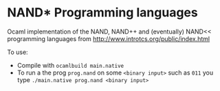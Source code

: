 # NAND\* Programming languages

Ocaml implementation of the NAND, NAND++ and (eventually) NAND<< programming languages from
http://www.introtcs.org/public/index.html

To use:

* Compile with `ocamlbuild main.native`
* To run a the prog `prog.nand` on some `<binary input>` such as `011` you type  `./main.native prog.nand <binary input>`
